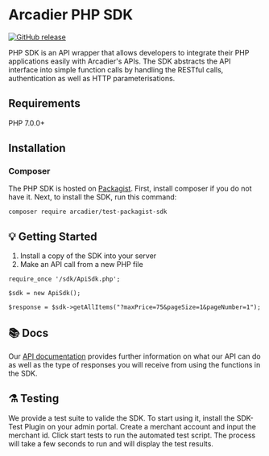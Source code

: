 # Arcadier PHP SDK

[![GitHub release](https://img.shields.io/github/v/release/arcadier/testpackagistsdk)](https://img.shields.io/github/v/release/arcadier/testpackagistsdk)

PHP SDK is an API wrapper that allows developers to integrate their PHP applications easily with Arcadier's APIs. The SDK abstracts the API interface into simple function calls by handling the RESTful calls, authentication as well as HTTP parameterisations.

## Requirements
PHP 7.0.0+

## Installation

### Composer
The PHP SDK is hosted on [Packagist](https://packagist.org/packages/arcadier/test-packagist-sdk). First, install composer if you do not have it. Next, to install the SDK, run this command:
```
composer require arcadier/test-packagist-sdk
```


## 💡 Getting Started
1. Install a copy of the SDK into your server
2. Make an API call from a new PHP file

```
require_once '/sdk/ApiSdk.php';

$sdk = new ApiSdk();

$response = $sdk->getAllItems("?maxPrice=75&pageSize=1&pageNumber=1");
```
##  📚 Docs
Our [API documentation](https://apiv2.arcadier.com/?version=latest#68a1094c-77b6-45fb-acc2-aec053d94a28) provides further information on what our API can do as well as the type of responses you will receive from using the functions in the SDK.

## ⚗️ Testing
We provide a test suite to valide the SDK. To start using it, install the SDK-Test Plugin on your admin portal. Create a merchant account and input the merchant id. Click start tests to run the automated test script. The process will take a few seconds to run and will display the test results.